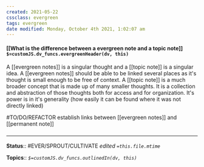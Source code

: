 ```yaml
---
created: 2021-05-22
cssclass: evergreen
tags: evergreen
date modified: Monday, October 4th 2021, 1:02:07 am
---
```


#### [[What is the difference between a evergreen note and a topic note]] `$=customJS.dv_funcs.evergreenHeader(dv, this)`

A [[evergreen notes]] is a singular thought and a [[topic note]] is a singular idea. A [[evergreen notes]] should be able to be linked several places as it's thought is small enough to be free of context. A [[topic note]] is a much broader concept that is made up of many smaller thoughts. It is a collection and abstraction of those thoughts both for access and for organization. It's power is in it's generality (how easily it can be found where it was not directly linked)

#TO/DO/REFACTOR establish links between [[evergreen notes]] and [[permanent note]]

### <hr class="footnote"/>

**Status**:: #EVER/SPROUT/CULTIVATE
*edited `=this.file.mtime`*

**Topics**::
*`$=customJS.dv_funcs.outlinedIn(dv, this)`*

